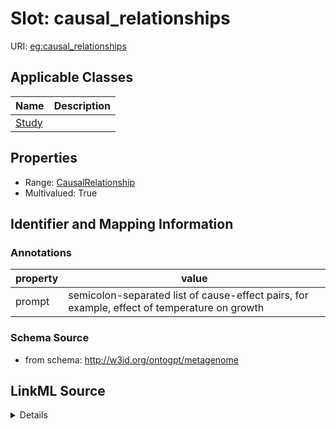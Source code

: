 # Slot: causal_relationships

URI: [eg:causal_relationships](http://w3id.org/ontogpt/environmental-metagenome/causal_relationships)



<!-- no inheritance hierarchy -->




## Applicable Classes

| Name | Description |
| --- | --- |
[Study](Study.md) | 






## Properties

* Range: [CausalRelationship](CausalRelationship.md)
* Multivalued: True








## Identifier and Mapping Information





### Annotations

| property | value |
| --- | --- |
| prompt | semicolon-separated list of cause-effect pairs, for example, effect of temperature on growth |



### Schema Source


* from schema: http://w3id.org/ontogpt/metagenome




## LinkML Source

<details>
```yaml
name: causal_relationships
annotations:
  prompt:
    tag: prompt
    value: semicolon-separated list of cause-effect pairs, for example, effect of
      temperature on growth
from_schema: http://w3id.org/ontogpt/metagenome
rank: 1000
multivalued: true
alias: causal_relationships
owner: Study
domain_of:
- Study
range: CausalRelationship

```
</details>